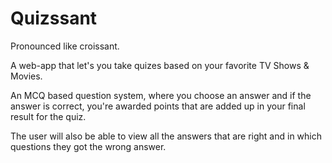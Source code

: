 # Quizssant
[Quizssant]:quizssant.netlify.app/

Pronounced like croissant.

A web-app that let's you take quizes based on your favorite TV Shows & Movies.

An MCQ based question system, where you choose an answer and if the answer is correct, you're awarded points that are added up in your final result for the quiz.

The user will also be able to view all the answers that are right and in which questions they got the wrong answer. 


